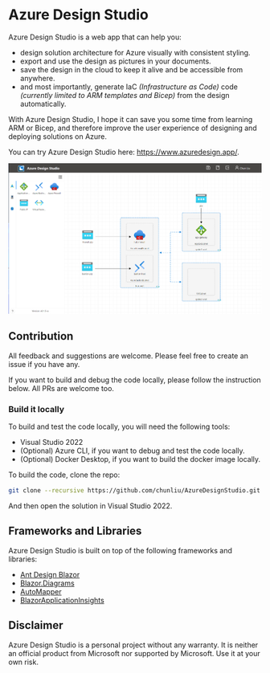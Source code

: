# Azure Design Studio

Azure Design Studio is a web app that can help you:

- design solution architecture for Azure visually with consistent styling.
- export and use the design as pictures in your documents.
- save the design in the cloud to keep it alive and be accessible from anywhere.
- and most importantly, generate IaC _(Infrastructure as Code)_ code _(currently limited to ARM templates and Bicep)_ from the design automatically.

With Azure Design Studio, I hope it can save you some time from learning ARM or Bicep, and therefore improve the user experience of designing and deploying solutions on Azure. 

You can try Azure Design Studio here: https://www.azuredesign.app/.

![screenshot](/assets/ads.png)

## Contribution

All feedback and suggestions are welcome. Please feel free to create an issue if you have any. 

If you want to build and debug the code locally, please follow the instruction below. All PRs are welcome too.

### Build it locally

To build and test the code locally, you will need the following tools:

- Visual Studio 2022
- (Optional) Azure CLI, if you want to debug and test the code locally.
- (Optional) Docker Desktop, if you want to build the docker image locally.

To build the code, clone the repo:

```bash
git clone --recursive https://github.com/chunliu/AzureDesignStudio.git
```

And then open the solution in Visual Studio 2022.

## Frameworks and Libraries

Azure Design Studio is built on top of the following frameworks and libraries:

- [Ant Design Blazor](https://antblazor.com/en-US/)
- [Blazor.Diagrams](https://github.com/Blazor-Diagrams/Blazor.Diagrams)
- [AutoMapper](https://automapper.org/)
- [BlazorApplicationInsights](https://github.com/IvanJosipovic/BlazorApplicationInsights)

## Disclaimer

Azure Design Studio is a personal project without any warranty. It is neither an official product from Microsoft nor supported by Microsoft. Use it at your own risk.

